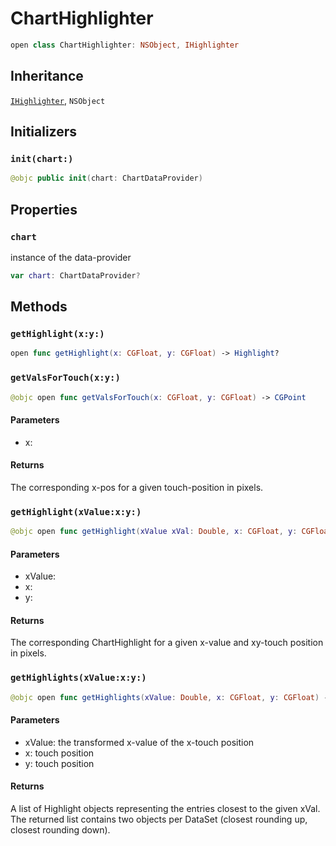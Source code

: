 # ChartHighlighter

``` swift
open class ChartHighlighter: NSObject, IHighlighter
```

## Inheritance

[`IHighlighter`](/IHighlighter), `NSObject`

## Initializers

### `init(chart:)`

``` swift
@objc public init(chart: ChartDataProvider)
```

## Properties

### `chart`

instance of the data-provider

``` swift
var chart: ChartDataProvider?
```

## Methods

### `getHighlight(x:y:)`

``` swift
open func getHighlight(x: CGFloat, y: CGFloat) -> Highlight?
```

### `getValsForTouch(x:y:)`

``` swift
@objc open func getValsForTouch(x: CGFloat, y: CGFloat) -> CGPoint
```

#### Parameters

  - x:

#### Returns

The corresponding x-pos for a given touch-position in pixels.

### `getHighlight(xValue:x:y:)`

``` swift
@objc open func getHighlight(xValue xVal: Double, x: CGFloat, y: CGFloat) -> Highlight?
```

#### Parameters

  - xValue:
  - x:
  - y:

#### Returns

The corresponding ChartHighlight for a given x-value and xy-touch position in pixels.

### `getHighlights(xValue:x:y:)`

``` swift
@objc open func getHighlights(xValue: Double, x: CGFloat, y: CGFloat) -> [Highlight]
```

#### Parameters

  - xValue: the transformed x-value of the x-touch position
  - x: touch position
  - y: touch position

#### Returns

A list of Highlight objects representing the entries closest to the given xVal. The returned list contains two objects per DataSet (closest rounding up, closest rounding down).
